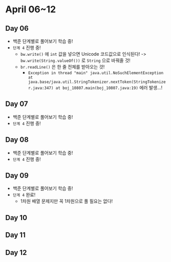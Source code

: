 # April 06~12

## Day 06

- 백준 단계별로 풀어보기 학습 중!
- `단계 4` 진행 중!
  - `bw.write()` 에 `int` 값을 넣으면 Unicode 코드값으로 인식된다! -> `bw.write(String.valueOf())` 로 `String` 으로 바꿔줄 것!
  - `br.readLine()` 은 한 줄 전체를 받아오는 것!
    - `Exception in thread "main" java.util.NoSuchElementException at java.base/java.util.StringTokenizer.nextToken(StringTokenizer.java:347) at boj_10807.main(boj_10807.java:19)`
      에러 발생...!

## Day 07

- 백준 단계별로 풀어보기 학습 중!
- `단계 4` 진행 중!

## Day 08

- 백준 단계별로 풀어보기 학습 중!
- `단계 4` 진행 중!

## Day 09

- 백준 단계별로 풀어보기 학습 중!
- `단계 4` 완료!
  - 1차원 배열 문제지만 꼭 1차원으로 풀 필요는 없다!

## Day 10

## Day 11

## Day 12
